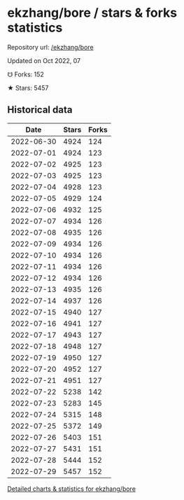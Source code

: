 # ekzhang/bore / stars & forks statistics

Repository url: [/ekzhang/bore](https://github.com/ekzhang/bore)

Updated on Oct 2022, 07

☋ Forks: 152

★ Stars: 5457

## Historical data
| Date | Stars | Forks |
|------|-------|-------|
| 2022-06-30 | 4924 | 124 | 
| 2022-07-01 | 4924 | 123 | 
| 2022-07-02 | 4925 | 123 | 
| 2022-07-03 | 4925 | 123 | 
| 2022-07-04 | 4928 | 123 | 
| 2022-07-05 | 4929 | 124 | 
| 2022-07-06 | 4932 | 125 | 
| 2022-07-07 | 4934 | 126 | 
| 2022-07-08 | 4935 | 126 | 
| 2022-07-09 | 4934 | 126 | 
| 2022-07-10 | 4934 | 126 | 
| 2022-07-11 | 4934 | 126 | 
| 2022-07-12 | 4934 | 126 | 
| 2022-07-13 | 4935 | 126 | 
| 2022-07-14 | 4937 | 126 | 
| 2022-07-15 | 4940 | 127 | 
| 2022-07-16 | 4941 | 127 | 
| 2022-07-17 | 4943 | 127 | 
| 2022-07-18 | 4948 | 127 | 
| 2022-07-19 | 4950 | 127 | 
| 2022-07-20 | 4952 | 127 | 
| 2022-07-21 | 4951 | 127 | 
| 2022-07-22 | 5238 | 142 | 
| 2022-07-23 | 5283 | 145 | 
| 2022-07-24 | 5315 | 148 | 
| 2022-07-25 | 5372 | 149 | 
| 2022-07-26 | 5403 | 151 | 
| 2022-07-27 | 5431 | 151 | 
| 2022-07-28 | 5444 | 152 | 
| 2022-07-29 | 5457 | 152 | 


[Detailed charts & statistics for ekzhang/bore](https://reviewgithub.com/rep/ekzhang/bore)
